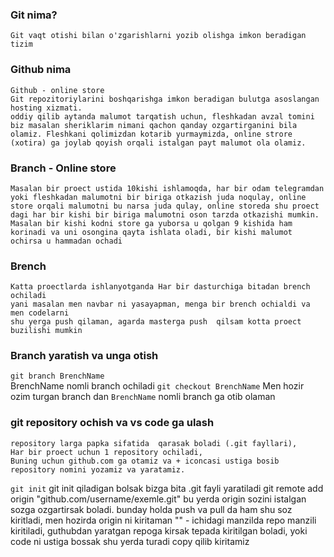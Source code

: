 ### Git nima?
    Git vaqt otishi bilan o'zgarishlarni yozib olishga imkon beradigan tizim

### Github nima
    Github - online store
    Git repozitoriylarini boshqarishga imkon beradigan bulutga asoslangan hosting xizmati.
    oddiy qilib aytanda malumot tarqatish uchun, fleshkadan avzal tomini biz masalan sheriklarim nimani qachon qanday ozgartirganini bila olamiz. Fleshkani qolimizdan kotarib yurmaymizda, online strore (xotira) ga joylab qoyish orqali istalgan payt malumot ola olamiz.

### Branch -  Online store
    Masalan bir proect ustida 10kishi ishlamoqda, har bir odam telegramdan yoki fleshkadan malumotni bir biriga otkazish juda noqulay, online store orqali malumotni bu narsa juda qulay, online storeda shu proect dagi har bir kishi bir biriga malumotni oson tarzda otkazishi mumkin. Masalan bir kishi kodni store ga yuborsa u qolgan 9 kishida ham korinadi va uni osongina qayta ishlata oladi, bir kishi malumot ochirsa u hammadan ochadi
### Brench 
    Katta proectlarda ishlanyotganda Har bir dasturchiga bitadan brench ochiladi
    yani masalan men navbar ni yasayapman, menga bir brench ochialdi va men codelarni
    shu yerga push qilaman, agarda masterga push  qilsam kotta proect buzilishi mumkin

### Branch yaratish va unga otish
`git branch BrenchName`  
    BrenchName nomli branch ochiladi
`git checkout BrenchName`
    Men hozir ozim turgan branch dan `BrenchName` nomli branch ga otib olaman

### git repository ochish va vs code ga ulash
    repository larga papka sifatida  qarasak boladi (.git fayllari),
    Har bir proect uchun 1 repository ochiladi,
    Buning uchun github.com ga otamiz va + iconcasi ustiga bosib repository nomini yozamiz va yaratamiz.
`git init`
    git init qiladigan bolsak bizga bita .git fayli yaratiladi
    git remote add origin "github.com/username/exemle.git"
    bu yerda origin sozini istalgan sozga ozgartirsak boladi. bunday holda push va pull da ham shu soz kiritladi, men hozirda origin ni kiritaman
    "" - ichidagi manzilda repo manzili kiritiladi, guthubdan yaratgan repoga kirsak tepada kiritilgan boladi, yoki code ni ustiga bossak shu yerda turadi copy qilib kiritamiz

